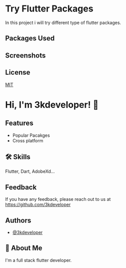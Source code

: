 # Try Flutter Packages

In this project i will try different type of flutter packages.

## Packages Used


## Screenshots

<!-- <img src="" alt="" width="250" height="500">  -->
 
 
## License

[MIT](https://choosealicense.com/licenses/mit/)


# Hi, I'm 3kdeveloper! 👋


## Features

- Popular Pacakges
- Cross platform


## 🛠 Skills
Flutter, Dart, AdobeXd...


## Feedback

If you have any feedback, please reach out to us at https://github.com/3kdeveloper


## Authors

- [@3kdeveloper](https://github.com/3kdeveloper)


## 🚀 About Me
I'm a full stack flutter developer.
